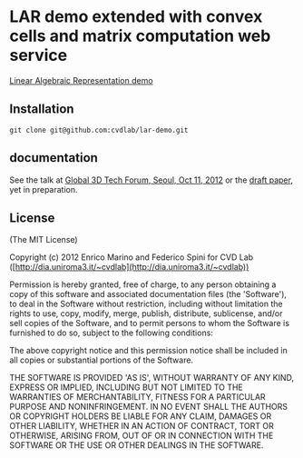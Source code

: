 # LAR demo extended with convex cells and matrix computation web service

[Linear Algebraic Representation demo](http://cvdlab.github.com/lar-demo)

## Installation

```
git clone git@github.com:cvdlab/lar-demo.git
```

## documentation

See the talk at [Global 3D Tech Forum, Seoul, Oct 11, 2012](https://github.com/cvdlab/lar-demo/blob/master/doc/talk.pdf)
or the  [draft paper](https://github.com/cvdlab/lar-demo/blob/master/doc/draft.pdf), 
yet in preparation.

## License

(The MIT License)

Copyright (c) 2012 Enrico Marino and Federico Spini for CVD Lab ([http://dia.uniroma3.it/~cvdlab](http://dia.uniroma3.it/~cvdlab))

Permission is hereby granted, free of charge, to any person obtaining
a copy of this software and associated documentation files (the
'Software'), to deal in the Software without restriction, including
without limitation the rights to use, copy, modify, merge, publish,
distribute, sublicense, and/or sell copies of the Software, and to
permit persons to whom the Software is furnished to do so, subject to
the following conditions:

The above copyright notice and this permission notice shall be
included in all copies or substantial portions of the Software.

THE SOFTWARE IS PROVIDED 'AS IS', WITHOUT WARRANTY OF ANY KIND,
EXPRESS OR IMPLIED, INCLUDING BUT NOT LIMITED TO THE WARRANTIES OF
MERCHANTABILITY, FITNESS FOR A PARTICULAR PURPOSE AND NONINFRINGEMENT.
IN NO EVENT SHALL THE AUTHORS OR COPYRIGHT HOLDERS BE LIABLE FOR ANY
CLAIM, DAMAGES OR OTHER LIABILITY, WHETHER IN AN ACTION OF CONTRACT,
TORT OR OTHERWISE, ARISING FROM, OUT OF OR IN CONNECTION WITH THE
SOFTWARE OR THE USE OR OTHER DEALINGS IN THE SOFTWARE.
